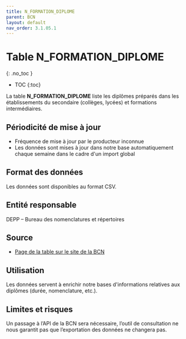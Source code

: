 ```yaml
---
title: N_FORMATION_DIPLOME
parent: BCN
layout: default
nav_order: 3.1.05.1
---
```


# Table N_FORMATION_DIPLOME
{: .no_toc }

- TOC
{:toc}

La table **N_FORMATION_DIPLOME** liste les diplômes préparés dans les établissements du secondaire (collèges, lycées) et formations intermédiaires.

## Périodicité de mise à jour

- Fréquence de mise à jour par le producteur inconnue
- Les données sont mises à jour dans notre base automatiquement chaque semaine dans le cadre d'un import global

## Format des données

Les données sont disponibles au format CSV.

## Entité responsable

DEPP – Bureau des nomenclatures et répertoires

## Source

- [Page de la table sur le site de la BCN](https://bcn.depp.education.fr/bcn/workspace/viewTable/n/N_FORMATION_DIPLOME)

## Utilisation

Les données servent à enrichir notre bases d'informations relatives aux diplômes (durée, nomenclature, etc.).

## Limites et risques

Un passage à l’API de la BCN sera nécessaire, l’outil de consultation ne nous garantit pas que l’exportation des données ne changera pas.